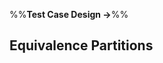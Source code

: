 <link rel="stylesheet" href="{{baseUrl}}/css/textbook.css">

<div class="website-content">

%%**Test Case Design →**%%

## Equivalence Partitions

<div id="main">

<include src="what/embed.md" />
<include src="basic/embed.md" />
<include src="intermediate/embed.md" />

</div>

</div>
